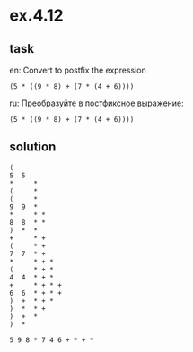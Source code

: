 # ex.4.12

## task

en: Convert to postfix the expression

    (5 * ((9 * 8) + (7 * (4 + 6))))

ru: Преобразуйте в постфиксное выражение:

    (5 * ((9 * 8) + (7 * (4 + 6))))

## solution

```
(
5  5
*     *
(     *
(     *
9  9  *
*     * *
8  8  * *
)  *  *
+     * +
(     * +
7  7  * +
*     * + *
(     * + *
4  4  * + *
+     * + * +
6  6  * + * +
)  +  * + *
)  *  * +
)  +  *
)  *

5 9 8 * 7 4 6 + * + *
```
